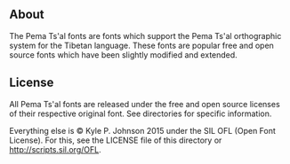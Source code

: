 About
-----
The Pema Ts'al fonts are fonts which support the Pema Ts'al orthographic system for the Tibetan language. These fonts are popular free and open source fonts which have been slightly modified and extended.

License
-------
All Pema Ts'al fonts are released under the free and open source licenses of their respective original font. See directories for specific information.

Everything else is © Kyle P. Johnson 2015 under the SIL OFL (Open Font License). For this, see the LICENSE file of this directory or <http://scripts.sil.org/OFL>.
